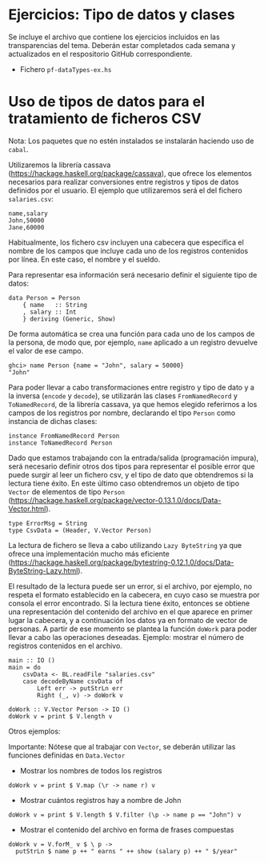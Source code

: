 # Ejercicios: Tipo de datos y clases

Se incluye el archivo que contiene los ejercicios incluidos en las transparencias del tema. Deberán estar completados cada semana y actualizados en el respositorio GitHub correspondiente.

- Fichero `pf-dataTypes-ex.hs`

# Uso de tipos de datos para el tratamiento de ficheros CSV

Nota: Los paquetes que no estén instalados se instalarán haciendo uso de `cabal`.

Utilizaremos la librería cassava (https://hackage.haskell.org/package/cassava), que ofrece los elementos necesarios para realizar conversiones entre registros y tipos de datos definidos por el usuario. El ejemplo que utilizaremos será el del fichero `salaries.csv`:

```
name,salary
John,50000
Jane,60000
```

Habitualmente, los fichero csv incluyen una cabecera que especifica el nombre de los campos que incluye cada uno de los registros contenidos por línea. En este caso, el nombre y el sueldo.

Para representar esa información será necesario definir el siguiente tipo de datos:

```
data Person = Person 
    { name   :: String 
    , salary :: Int 
    } deriving (Generic, Show)
```

De forma automática se crea una función para cada uno de los campos de la persona, de modo que, por ejemplo, `name` aplicado a un registro devuelve el valor de ese campo.

```
ghci> name Person {name = "John", salary = 50000}
"John"
```

Para poder llevar a cabo transformaciones entre registro y tipo de dato y a la inversa (`encode` y `decode`), se utilizarán las clases `FromNamedRecord` y `ToNamedRecord`, de la librería cassava, ya que hemos elegido referirnos a los campos de los registros por nombre, declarando el tipo `Person` como instancia de dichas clases:

```
instance FromNamedRecord Person
instance ToNamedRecord Person
```

Dado que estamos trabajando con la entrada/salida (programación impura), será necesario definir otros dos tipos para representar el posible error que puede surgir al leer un fichero csv, y el tipo de dato que obtendremos si la lectura tiene éxito. En este último caso obtendremos un objeto de tipo `Vector` de elementos de tipo `Person` (https://hackage.haskell.org/package/vector-0.13.1.0/docs/Data-Vector.html).

```
type ErrorMsg = String
type CsvData = (Header, V.Vector Person)
```

La lectura de fichero se lleva a cabo utilizando `Lazy ByteString` ya que ofrece una implementación mucho más eficiente (https://hackage.haskell.org/package/bytestring-0.12.1.0/docs/Data-ByteString-Lazy.html).

El resultado de la lectura puede ser un error, si el archivo, por ejemplo, no respeta el formato establecido en la cabecera, en cuyo caso se muestra por consola el error encontrado. Si la lectura tiene éxito, entonces se obtiene una representación del contenido del archivo en el que aparece en primer lugar la cabecera, y a continuación los datos ya en formato de vector de personas. A partir de ese momento se plantea la función `doWork` para poder llevar a cabo las operaciones deseadas. Ejemplo: mostrar el número de registros contenidos en el archivo.

```
main :: IO ()
main = do
    csvData <- BL.readFile "salaries.csv"
    case decodeByName csvData of
        Left err -> putStrLn err
        Right (_, v) -> doWork v

doWork :: V.Vector Person -> IO ()
doWork v = print $ V.length v
```

Otros ejemplos:

Importante: Nótese que al trabajar con `Vector`, se deberán utilizar las funciones definidas en `Data.Vector`

- Mostrar los nombres de todos los registros
```
doWork v = print $ V.map (\r -> name r) v
```
- Mostrar cuántos registros hay a nombre de John
```
doWork v = print $ V.length $ V.filter (\p -> name p == "John") v
```
- Mostrar el contenido del archivo en forma de frases compuestas
```
doWork v = V.forM_ v $ \ p ->
  putStrLn $ name p ++ " earns " ++ show (salary p) ++ " $/year"
```